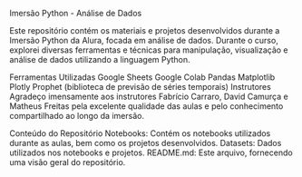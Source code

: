 Imersão Python - Análise de Dados




Este repositório contém os materiais e projetos desenvolvidos durante a Imersão Python da Alura, focada em análise de dados. Durante o curso, explorei diversas ferramentas e técnicas para manipulação, visualização e análise de dados utilizando a linguagem Python.

Ferramentas Utilizadas
Google Sheets
Google Colab
Pandas
Matplotlib
Plotly
Prophet (biblioteca de previsão de séries temporais)
Instrutores
Agradeço imensamente aos instrutores Fabrício Carraro, David Camurça e Matheus Freitas pela excelente qualidade das aulas e pelo conhecimento compartilhado ao longo da imersão.

Conteúdo do Repositório
Notebooks: Contém os notebooks utilizados durante as aulas, bem como os projetos desenvolvidos.
Datasets: Dados utilizados nos notebooks e projetos.
README.md: Este arquivo, fornecendo uma visão geral do repositório.
